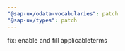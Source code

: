 ```yaml
---
"@sap-ux/odata-vocabularies": patch
"@sap-ux/types": patch
---
```


fix: enable and fill applicableterms
